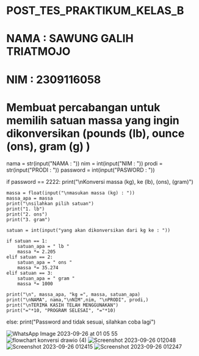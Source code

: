 # POST_TES_PRAKTIKUM_KELAS_B
# NAMA : SAWUNG GALIH TRIATMOJO
# NIM : 2309116058

# Membuat percabangan untuk memilih satuan massa yang ingin dikonversikan (pounds (lb), ounce (ons), gram (g) )

nama = str(input("NAMA : "))
nim = int(input("NIM : "))
prodi = str(input("PRODI : "))
password = int(input("PASWORD : "))

if password == 2222:
    print("\nKonversi massa (kg), ke (lb), (ons), (gram)")

    massa = float(input("\nmasukan massa (kg) : "))
    massa_apa = massa
    print("\nsilahkan pilih satuan")
    print("1. lb")
    print("2. ons")
    print("3. gram")

    satuan = int(input("yang akan dikonversikan dari kg ke : "))

    if satuan == 1:
        satuan_apa = " lb "
        massa *= 2.205
    elif satuan == 2:
        satuan_apa = " ons "
        massa *= 35.274
    elif satuan == 3:
        satuan_apa = " gram "
        massa *= 1000

    print("\n", massa_apa, "kg =", massa, satuan_apa)
    print("\nNAMA", nama,"\nNIM",nim, "\nPRODI", prodi,)
    print("\nTERIMA KASIH TELAH MENGGUNAKAN")
    print("="*10, "PROGRAM SELESAI", "="*10)
else:
   print("Password and tidak sesuai, silahkan coba lagi")

   ![WhatsApp Image 2023-09-26 at 01 05 55](https://github.com/SawungGalihT/POST_TES_SAWUNG/assets/144757389/5279d75c-93ad-4c26-bcd8-4d4550e9c0a1)
![flowchart konversi drawio (4)](https://github.com/SawungGalihT/POST_TES_SAWUNG/assets/144757389/ace6bcf9-df2c-4c90-aa22-a628174fb6c3)
![Screenshot 2023-09-26 012048](https://github.com/SawungGalihT/POST_TES_SAWUNG/assets/144757389/3545985e-962a-4a87-890f-bf947d4dcf5f)
![Screenshot 2023-09-26 012415](https://github.com/SawungGalihT/POST_TES_SAWUNG/assets/144757389/a6960c21-91cc-406f-b539-d1138916242a)
![Screenshot 2023-09-26 012247](https://github.com/SawungGalihT/POST_TES_SAWUNG/assets/144757389/fac7dd0f-705d-4882-82d7-fcea421aa6b1)


